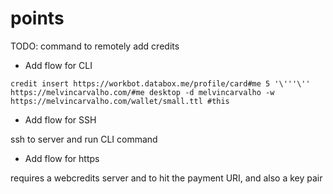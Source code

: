 # points

TODO: command to remotely add credits

- Add flow for CLI

`
credit insert https://workbot.databox.me/profile/card#me 5 '\'''\'' https://melvincarvalho.com/#me desktop -d melvincarvalho -w https://melvincarvalho.com/wallet/small.ttl
#this
`
- Add flow for SSH

ssh to server and run CLI command

- Add flow for https

requires a webcredits server and to hit the payment URI, and also a key pair
